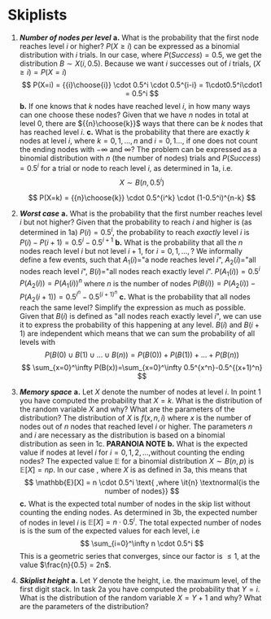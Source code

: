# Skiplists

1. _**Number of nodes per level**_
    **a.** What is the probability that the first node reaches level *i*  or higher?
    $P(X \geq i)$ can be expressed as a binomial distribution with $i$ trials. In our case, where $P(Success) = 0.5$, we get the distribution $B \sim X(i,0.5)$. Because we want $i$ successes out of $i$ trials, $(X \geq i) = P(X=i)$
    $$
    P(X=i) = {{i}\choose{i}} \cdot 0.5^i \cdot 0.5^{i-i} = 1\cdot0.5^i\cdot1 = 0.5^i
    $$
    **b.** If one knows that $k$ nodes have reached level $i$, in how many ways can one choose these nodes?
    Given that we have $n$ nodes in total at level 0, there are ${{n}\choose{k}}$ ways that there can be $k$ nodes that has reached level $i$.
    **c.** What is the probability that there are exactly _k_ nodes at level _i_, where $k = 0,1,...,n$ and $i = 0,1...$, if one does not count the ending nodes with $-\infty{}$ and $\infty$?
    The problem can be expressed as a binomial distribution with $n$ (the number of nodes) trials and $P(Success) = 0.5^i$ for a trial or node to reach level $i$, as determined in 1a, i.e.
    $$
    X\sim B(n,0.5^i)
    $$

    $$
    P(X=k) = {{n}\choose{k}} \cdot 0.5^{i^k} \cdot (1-0.5^i)^{n-k}
    $$
2. _**Worst case**_
    **a.** What is the probability that the first number reaches level $i$ but not higher?
    Given that the probability to reach $i$ and higher is (as determined in 1a) $P(i)=0.5^i$, the probability to reach *exactly* level $i$ is $P(i)-P(i+1) = 0.5^i-0.5^{i+1}$
    **b.** What is the probability that all the $n$ nodes reach level $i$ but not level $i+1$, for $i=0,1,...,?$
    We informally define a few events, such that $A_1(i)$="a node reaches level $i$", $A_2(i)$="all nodes reach level $i$", $B(i)$="all nodes reach exactly level $i$".
    $P(A_1(i))=0.5^i$
    $P(A_2(i))=P(A_1(i))^n$ where $n$ is the number of nodes
    $P(B(i))=P(A_2(i))-P(A_2(i+1))=0.5^{i^n}-0.5^{(i+1)^n}$
    **c.** What is the probability that all nodes reach the same level? Simplify the expression as much as possible.
    Given that $B(i)$ is defined as "all nodes reach exactly level $i$", we can use it to  express the probability of this happening at any level. $B(i)$ and $B(i+1)$ are independent which means that we can sum the probability of all levels with
    $$
    P(B(0)\cup B(1)\cup ...\cup B(n)) = P(B(0))+P(B(1))+...+P(B(n))
    $$
    $$
    \sum_{x=0}^\infty P(B(x))=\sum_{x=0}^\infty 0.5^{x^n}-0.5^{(x+1)^n}
    $$
3. _**Memory space**_
    **a.** Let $X$ denote the number of nodes at level $i$. In point 1 you have computed the probability that $X = k$. What is the distribution of the random variable $X$ and why? What are the parameters of the distribution?
    The distribution of $X$ is $f(x,n,i)$ where $x$ is the number of nodes out of $n$ nodes that reached level $i$ or higher. The parameters $n$ and $i$ are necessary as the distribution is based on a binomial distribution as seen in 1c. **PARANOIA NOTE**
    **b.**
    What is the expected value if nodes at level $i$ for $i=0,1,2,...$,without counting the ending nodes?
    The expected value $\mathbb{E}$ for a binomial distribution $X\sim B(n,p)$ is $\mathbb{E}[X] = np$. In our case , where $X$ is as defined in 3a, this means that
    $$
    \mathbb{E}[X] = n \cdot 0.5^i \text{ ,where \it{n} \textnormal{is the number of nodes}}
    $$
    **c.** What is the expected total number of nodes in the skip list without counting the ending nodes.
    As determined in 3b, the expected number of nodes in level $i$ is $\mathbb{E}[X] = n \cdot 0.5^i$. The total expected number of nodes is is the sum of the expected values for each level, i.e
    $$
    \sum_{i=0}^\infty n \cdot 0.5^i
    $$
    This is a geometric series that converges, since our factor is $\leq1$, at the value $\frac{n}{0.5} = 2n$.
4. _**Skiplist height**_
    **a.** Let $Y$ denote the height, i.e. the maximum level, of the first digit stack. In task 2a you have computed the probability that $Y = i$. What is the distribution of the random variable $X=Y+1$ and why? What are the parameters of the distribution?
